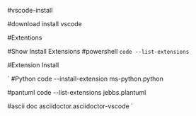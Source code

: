 #vscode-install 
 
#download install vscode 
 
#Extentions 
 
#Show Install Extensions 
#powershell 
`code --list-extensions` 
 
#Extension Install 
 
`
#Python 
code --install-extension ms-python.python 
 
#pantuml 
code --list-extensions jebbs.plantuml 
 
#ascii doc 
asciidoctor.asciidoctor-vscode 
` 
